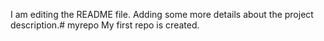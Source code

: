 I am editing the README file. Adding some more details about the project description.# myrepo
My first repo is created.
